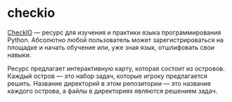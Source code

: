 # checkio
[CheckIO](https://py.checkio.org/) — ресурс для изучения и практики языка программирования Python. Абсолютно любой пользователь может зарегистрироваться на площадке и начать обучение или, уже зная язык, отшлифовать свои навыки.

Ресурс предлагает интерактивную карту, которая состоит из островов. Каждый остров — это набор задач, которые игроку предлагается решить. Название директорий в этом репозитории — это название каждого острова, а файлы в директориях являются решением задач.